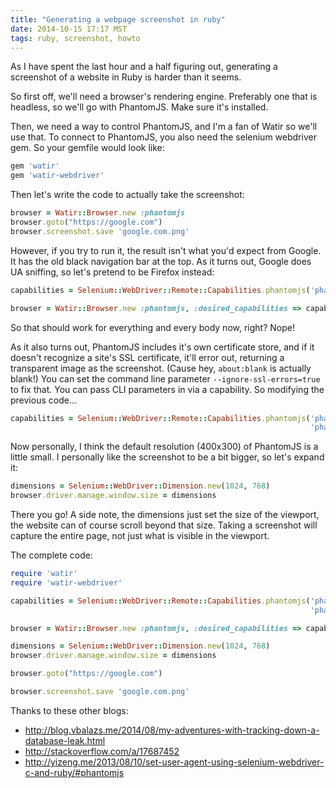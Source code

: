 ```yaml
---
title: "Generating a webpage screenshot in ruby"
date: 2014-10-15 17:17 MST
tags: ruby, screenshot, howto
---
```


As I have spent the last hour and a half figuring out, generating a screenshot
of a website in Ruby is harder than it seems.

So first off, we'll need a browser's rendering engine. Preferably one that is
headless, so we'll go with PhantomJS. Make sure it's installed.

Then, we need a way to control PhantomJS, and I'm a fan of Watir so we'll use
that. To connect to PhantomJS, you also need the selenium webdriver gem. So your
gemfile would look like:

```ruby
gem 'watir'
gem 'watir-webdriver'
```

Then let's write the code to actually take the screenshot:

```ruby
browser = Watir::Browser.new :phantomjs
browser.goto("https://google.com")
browser.screenshot.save 'google.com.png'
```

However, if you try to run it, the result isn't what you'd expect from Google.
It has the old black navigation bar at the top. As it turns out, Google does UA
sniffing, so let's pretend to be Firefox instead:

```ruby
capabilities = Selenium::WebDriver::Remote::Capabilities.phantomjs('phantomjs.page.settings.userAgent' => 'Mozilla/5.0 (X11; Linux x86_64; rv:31.0) Gecko/20100101 Firefox/33.0')

browser = Watir::Browser.new :phantomjs, :desired_capabilities => capabilities
```

So that should work for everything and every body now, right? Nope!

As it also turns out, PhantomJS includes it's own certificate store, and if it
doesn't recognize a site's SSL certificate, it'll error out, returning a
transparent image as the screenshot. (Cause hey, `about:blank` is actually
blank!) You can set the command line parameter `--ignore-ssl-errors=true` to
fix that. You can pass CLI parameters in via a capability. So modifying the
previous code...

```ruby
capabilities = Selenium::WebDriver::Remote::Capabilities.phantomjs('phantomjs.page.settings.userAgent' => 'Mozilla/5.0 (X11; Linux x86_64; rv:31.0) Gecko/20100101 Firefox/33.0',
                                                                   'phantomjs.cli.args' => ['--ignore-ssl-errors=true'])
```

Now personally, I think the default resolution (400x300) of PhantomJS is a
little small. I personally like the screenshot to be a bit bigger, so let's
expand it:

```ruby
dimensions = Selenium::WebDriver::Dimension.new(1024, 768)
browser.driver.manage.window.size = dimensions
```

There you go! A side note, the dimensions just set the size of the viewport, the
website can of course scroll beyond that size. Taking a screenshot will capture
the entire page, not just what is visible in the viewport.

The complete code:

```ruby
require 'watir'
require 'watir-webdriver'

capabilities = Selenium::WebDriver::Remote::Capabilities.phantomjs('phantomjs.page.settings.userAgent' => 'Mozilla/5.0 (X11; Linux x86_64; rv:31.0) Gecko/20100101 Firefox/33.0',
                                                                   'phantomjs.cli.args' => ['--ignore-ssl-errors=true'])

browser = Watir::Browser.new :phantomjs, :desired_capabilities => capabilities

dimensions = Selenium::WebDriver::Dimension.new(1024, 768)
browser.driver.manage.window.size = dimensions

browser.goto("https://google.com")

browser.screenshot.save 'google.com.png'
```

Thanks to these other blogs:

- http://blog.vbalazs.me/2014/08/my-adventures-with-tracking-down-a-database-leak.html
- http://stackoverflow.com/a/17687452
- http://yizeng.me/2013/08/10/set-user-agent-using-selenium-webdriver-c-and-ruby/#phantomjs
